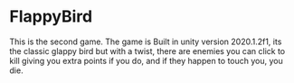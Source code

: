 # FlappyBird
This is the second game.
The game is Built in unity version 2020.1.2f1, its the classic glappy bird but with a twist, there are enemies you can click
to kill giving you extra points if you do, and if they happen to touch you, you die.
